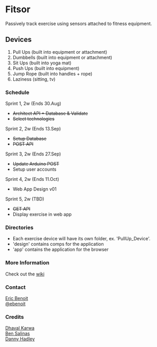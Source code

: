 Fitsor
==================

Passively track exercise using sensors attached to fitness equipment.



Devices
-------------

1. Pull Ups (built into equipment or attachment)
2. Dumbbells (built into equipment or attachment)
3. Sit Ups (built into yoga mat)
4. Push Ups (built into equipment)
5. Jump Rope (built into handles + rope)
6. Laziness (sitting, tv)


### Schedule
Sprint 1, 2w (Ends 30.Aug)
* ~~Architect API + Database & Validate~~
* ~~Select technologies~~

Sprint 2, 2w (Ends 13.Sep)
* ~~Setup Database~~
* ~~POST API~~

Sprint 3, 2w (Ends 27.Sep)
* ~~Update Arduino POST~~
* Setup user accounts

Sprint 4, 2w (Ends 11.Oct)
* Web App Design v01

Sprint 5, 2w (TBD)
* ~~GET API~~
* Display exercise in web app


### Directories
* Each exercise device will have its own folder, ex. 'PullUp_Device'.
* 'design' contains comps for the application
* 'app' contains the application for the browser


### More Information
Check out the [wiki](https://github.com/ericbenwa/fitsor/wiki)


### Contact
<a href="https://github.com/ericbenwa">Eric Benoit</a><br />
<a href="https://twitter.com/ebenoit">@ebenoit</a>


### Credits
<a href="https://github.com/dk4invo">Dhaval Karwa</a><br />
<a href="https://github.com/bsalinas">Ben Salinas</a><br />
<a href="https://github.com/dadleyy">Danny Hadley</a>
